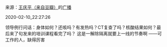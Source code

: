 来源：[王庆平（来自豆瓣）](https://www.douban.com/people/71831647/)的[广播](https://www.douban.com/people/71831647/status/2802985381/)


2020-02-10_22:27:26


领导例行问话：身体如何？还咳吗？有发热吗？CT复查了吗？核酸结果如何？最后来了句发来的培训课程看完了吗？
这是一解除隔离就要上一线的节奏啊
                                    ——可工作的人，缺得厉害
